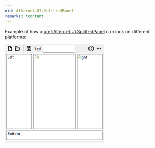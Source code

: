 ```yaml
---
uid: Alternet.UI.SplittedPanel
remarks: *content
---
```


Example of how a <xref:Alternet.UI.SplittedPanel> can look on different platforms:

![SplittedPanel](images/SplittedPanel.png)

